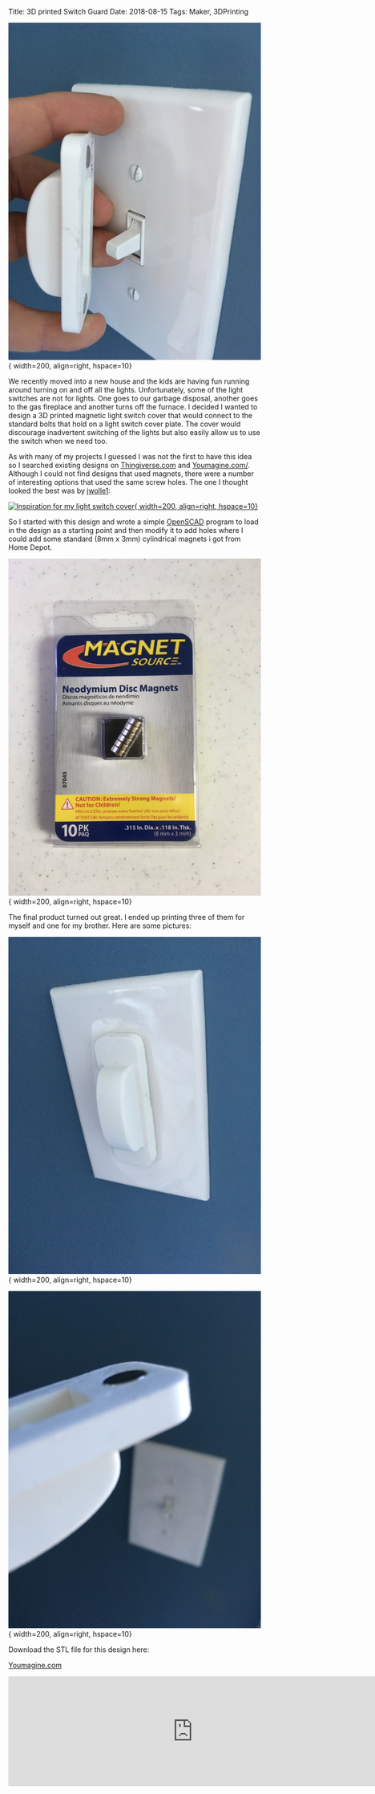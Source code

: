 Title: 3D printed Switch Guard
Date: 2018-08-15
Tags: Maker, 3DPrinting

![Picture of the switch](../images/Switch2.jpg){ width=200, align=right, hspace=10}

We recently moved into a new house and the kids are having fun running around turning on and off all the lights. Unfortunately, some of the light switches are not for lights. One goes to our garbage disposal, another goes to the gas fireplace and another turns off the furnace.  I decided I wanted to design a 3D printed magnetic light switch cover that would connect to the standard bolts that hold on a light switch cover plate.  The cover would discourage inadvertent switching of the lights but also easily allow us to use the switch when we need too.

As with many of my projects I guessed I was not the first to have this idea so I searched existing designs on [Thingiverse.com](https://www.thingiverse.com/) and [Youmagine.com/](https://www.youmagine.com/).  Although I could not find designs that used magnets, there were a number of interesting options that used the same screw holes.  The one I thought looked the best was by [jwolle1](https://www.thingiverse.com/jwolle1/about):

[![Inspiration for my light switch cover](https://cdn.thingiverse.com/renders/2d/8e/71/79/04/799bad5a3b514f096e69bbc4a7896cd9_preview_featured.jpg){ width=200, align=right, hspace=10}](https://www.thingiverse.com/thing:2512884)

So I started with this design and wrote a simple [OpenSCAD](http://www.openscad.org/) program to load in the design as a starting point and then modify it to add holes where I could add some standard (8mm x 3mm) cylindrical magnets i got from Home Depot.  

![Magnets](../images/Magnets.jpg){ width=200, align=right, hspace=10}

The final product turned out great.  I ended up printing three of them for myself and one for my brother.  Here are some pictures:

![Picture of the switch](../images/Switch1.jpg){ width=200, align=right, hspace=10}

![Picture of the switch](../images/Switch3.jpg){ width=200, align=right, hspace=10}

Download the STL file for this design here:

[Youmagine.com](https://www.youmagine.com/designs/magnetic-light-switch-cover)


<iframe src="https://www.youmagine.com/designs/magnetic-light-switch-cover/embed" width="735" height="219" frameborder="0"></iframe>
